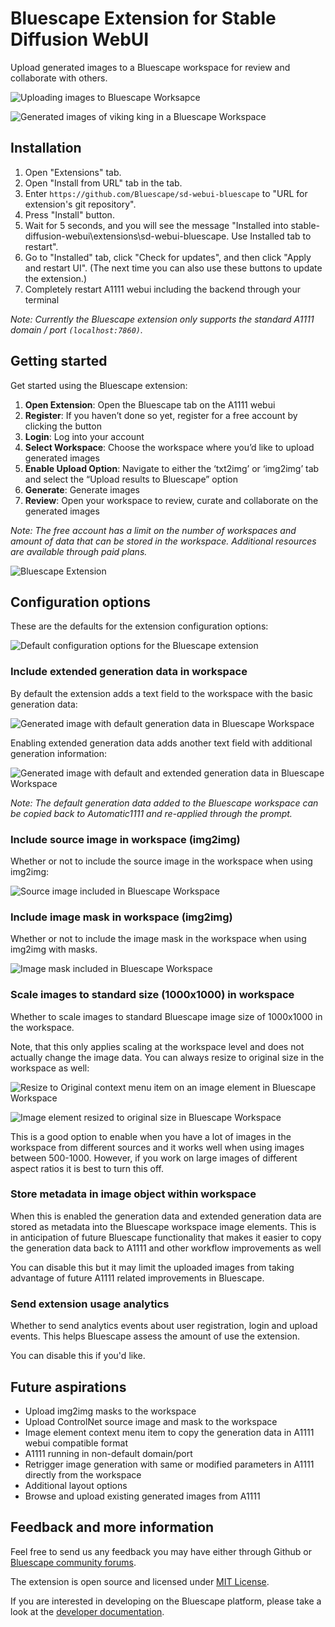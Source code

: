 # Bluescape Extension for Stable Diffusion WebUI

Upload generated images to a Bluescape workspace for review and collaborate with others.

![Uploading images to Bluescape Worksapce](resources/02-uploading-to-bluescape.png "Uploading images to Bluescape Worksapce")

![Generated images of viking king in a Bluescape Workspace](resources/01-bluescape-workspace.png "Generated images in Bluescape Workspace")

## Installation

1. Open "Extensions" tab.
2. Open "Install from URL" tab in the tab.
3. Enter  `https://github.com/Bluescape/sd-webui-bluescape`  to "URL for extension's git repository".
4. Press "Install" button.
5. Wait for 5 seconds, and you will see the message "Installed into stable-diffusion-webui\extensions\sd-webui-bluescape. Use Installed tab to restart".
6. Go to "Installed" tab, click "Check for updates", and then click "Apply and restart UI". (The next time you can also use these buttons to update the extension.)
7. Completely restart A1111 webui including the backend through your terminal

_Note: Currently the Bluescape extension only supports the standard A1111 domain / port `(localhost:7860)`._

## Getting started

Get started using the Bluescape extension:

1. **Open Extension**: Open the Bluescape tab on the A1111 webui
2. **Register**: If you haven’t done so yet, register for a free account by clicking the button
3. **Login**: Log into your account
4. **Select Workspace**: Choose the workspace where you’d like to upload generated images
5. **Enable Upload Option**: Navigate to either the ‘txt2img’ or ‘img2img’ tab and select the “Upload results to Bluescape” option
6. **Generate**: Generate images
7. **Review**: Open your workspace to review, curate and collaborate on the generated images

_Note: The free account has a limit on the number of workspaces and amount of data that can be stored in the workspace. Additional resources are available through paid plans._

![Bluescape Extension](resources/09-extension.png "Bluescape extension")

## Configuration options

These are the defaults for the extension configuration options:

![Default configuration options for the Bluescape extension](resources/03-configuration-options.png "Configuration options")

### Include extended generation data in workspace

By default the extension adds a text field to the workspace with the basic generation data:

![Generated image with default generation data in Bluescape Workspace](resources/04-generation-data.png "Generation data")

Enabling extended generation data adds another text field with additional generation information:

![Generated image with default and extended generation data in Bluescape Workspace](resources/05-extended-generation-data.png "Extended generation data")

_Note: The default generation data added to the Bluescape workspace can be copied back to Automatic1111 and re-applied through the prompt._

### Include source image in workspace (img2img)

Whether or not to include the source image in the workspace when using img2img:

![Source image included in Bluescape Workspace](resources/06-source-image.png "Source image")

### Include image mask in workspace (img2img)

Whether or not to include the image mask in the workspace when using img2img with masks.

![Image mask included in Bluescape Workspace](resources/10-image-mask.png "Image mask")

### Scale images to standard size (1000x1000) in workspace

Whether to scale images to standard Bluescape image size of 1000x1000 in the workspace.

Note, that this only applies scaling at the workspace level and does not actually change the image data. You can always resize to original size in the workspace as well:

![Resize to Original context menu item on an image element in Bluescape Workspace](resources/07-resize-to-original-1.png "Resize to original context menu")

![Image element resized to original size in Bluescape Workspace](resources/08-resize-to-original-2.png "Original sized image")

This is a good option to enable when you have a lot of images in the workspace from different sources and it works well when using images between 500-1000. However, if you work on large images of different aspect ratios it is best to turn this off.

### Store metadata in image object within workspace

When this is enabled the generation data and extended generation data are stored as metadata into the Bluescape workspace image elements. This is in anticipation of future Bluescape functionality that makes it easier to copy the generation data back to A1111 and other workflow improvements as well

You can disable this but it may limit the uploaded images from taking advantage of future A1111 related improvements in Bluescape.

### Send extension usage analytics

Whether to send analytics events about user registration, login and upload events. This helps Bluescape assess the amount of use the extension.

You can disable this if you'd like.

## Future aspirations

- Upload img2img masks to the workspace
- Upload ControlNet source image and mask to the workspace
- Image element context menu item to copy the generation data in A1111 webui compatible format
- A1111 running in non-default domain/port
- Retrigger image generation with same or modified parameters in A1111 directly from the workspace
- Additional layout options
- Browse and upload existing generated images from A1111

## Feedback and more information

Feel free to send us any feedback you may have either through Github or
[Bluescape community forums](https://community.bluescape.com/t/stable-diffusion-automatic1111-bluescape-extension/3730).

The extension is open source and licensed under [MIT License](LICENSE).

If you are interested in developing on the Bluescape platform, please take a look at the [developer documentation](https://api.apps.us.bluescape.com/docs/).
